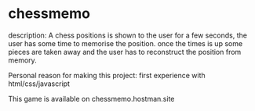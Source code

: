 # chessmemo
description: 
A chess positions is shown to the user for a few seconds, the user has some time to memorise the position.  once the times is up some pieces are taken away and the user has to reconstruct the position from memory.

Personal reason for making  this project: 
first experience with html/css/javascript

This game is available on chessmemo.hostman.site

